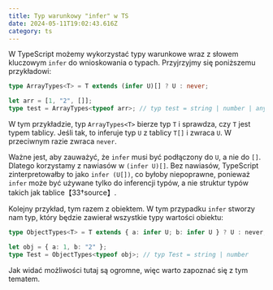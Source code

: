 ```yaml
---
title: Typ warunkowy "infer" w TS
date: 2024-05-11T19:02:43.616Z
category: ts
---
```


W TypeScript możemy wykorzystać typy warunkowe wraz z słowem kluczowym `infer` do wnioskowania o typach. Przyjrzyjmy się poniższemu przykładowi:

```typescript
type ArrayTypes<T> = T extends (infer U)[] ? U : never;

let arr = [1, "2", []];
type test = ArrayTypes<typeof arr>; // typ test = string | number | any[]
```

W tym przykładzie, typ `ArrayTypes<T>` bierze typ `T` i sprawdza, czy `T` jest typem tablicy. Jeśli tak, to inferuje typ `U` z tablicy `T[]` i zwraca `U`. W przeciwnym razie zwraca `never`.

Ważne jest, aby zauważyć, że `infer` musi być podłączony do `U`, a nie do `[]`. Dlatego korzystamy z nawiasów w `(infer U)[]`. Bez nawiasów, TypeScript zinterpretowałby to jako `infer (U[])`, co byłoby niepoprawne, ponieważ `infer` może być używane tylko do inferencji typów, a nie struktur typów takich jak tablice【33†source】.

Kolejny przykład, tym razem z obiektem. W tym przypadku `infer` stworzy nam typ, który będzie zawierał wszystkie typy wartości obiektu:

```typescript
type ObjectTypes<T> = T extends { a: infer U; b: infer U } ? U : never;

let obj = { a: 1, b: "2" };
type Test = ObjectTypes<typeof obj>; // typ Test = string | number
```

Jak widać możliwości tutaj są ogromne, więc warto zapoznać się z tym tematem.
